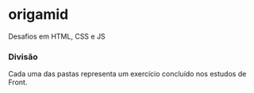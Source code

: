 # origamid
Desafios em HTML, CSS e JS

### Divisão
Cada uma das pastas representa um exercício concluído nos estudos de Front.
